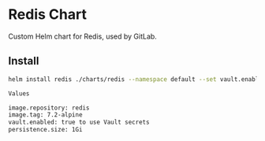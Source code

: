 # Redis Chart
Custom Helm chart for Redis, used by GitLab.

## Install
```bash
helm install redis ./charts/redis --namespace default --set vault.enabled=true

Values

image.repository: redis
image.tag: 7.2-alpine
vault.enabled: true to use Vault secrets
persistence.size: 1Gi